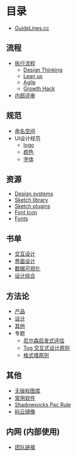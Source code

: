 # 目录

* [GuideLines.cc](README.md)

## 流程

* [执行流程](content/flow/flow.md)
  * [Design Thinking](content/flow/designThinking.md)
  * [Lean ux](content/flow/leanUx.md)
  * [Agile](content/flow/Agile.md)
  * [Growth Hack](content/flow/growthHack.md)
* [内部评审](content/flow/review.md)

## 规范

* [命名空间](content/guidelines/naming.md)
* UI设计规范
  * [logo](content/guidelines/logo.md)
  * [颜色](content/guidelines/color.md)
  * [字体](content/guidelines/font.md)
<!-- * [UI设计规范](content/guidelines/uiGuidelines.md) -->

## 资源

* [Design systems](content/resources/designSystems.md)
* [Sketch library](content/resources/sketchLib.md)
* [Sketch plugins](content/resources/sketchPlugins.md)
* [Font Icon](content/resources/icons.md)
* [Fonts](content/resources/fonts.md)
<!-- * [Material Design](content/resources/materialDesign.md) -->

## 书单

* [交互设计](content/books/IDBook.md)
* [界面设计](content/books/UIBook.md)
* [数据可视化](content/books/DVBook.md)
* [设计综合](content/books/UXDBook.md)

## 方法论

* [产品](content/method/product.md)
* [设计](content/method/design.md)
* [其他](content/method/other.md)
* 专题
  * [尼尔森启发式评估](content/method/topic/nielsen.md)
  * [Tog 交互式设计原则](content/method/topic/tog.md)
  * [格式塔原则](content/method/topic/gestalt.md)

## 其他

* [无版权图库](content/other/freestock.md)
* [常用软件](content/other/software.md)
* [Shadowsocks Pac Rule](content/other/sspac.md)
* [码云镜像](https://uwings.gitee.io/guidelines/)

## 内网 (内部使用)

<!-- * [Sketch library - 内网](content/intranet.md) -->
* [团队链接](content/teamLinks.md)